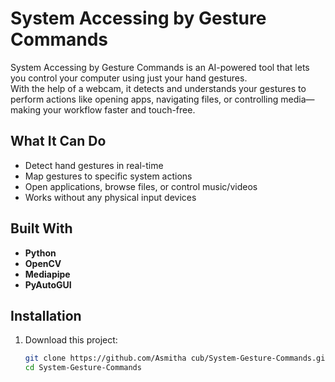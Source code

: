 # System Accessing by Gesture Commands

System Accessing by Gesture Commands is an AI-powered tool that lets you control your computer using just your hand gestures.  
With the help of a webcam, it detects and understands your gestures to perform actions like opening apps, navigating files, or controlling media—making your workflow faster and touch-free.



##  What It Can Do
- Detect hand gestures in real-time
- Map gestures to specific system actions
- Open applications, browse files, or control music/videos
- Works without any physical input devices



##  Built With
- **Python**
- **OpenCV**
- **Mediapipe**
- **PyAutoGUI**


##  Installation
1. Download this project:
   ```bash
   git clone https://github.com/Asmitha cub/System-Gesture-Commands.git
   cd System-Gesture-Commands
